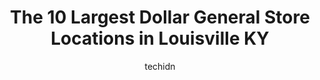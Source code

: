 ---
layout: ampstory
image: https://i0.wp.com/www.depkes.org/wp-content/uploads/2023/06/dollar-general-0-in-louisville-ky-1685966272.jpeg?resize=640,853
author: techidn
featured: false
description: Discover the impressive array of Dollar General options in Louisville KY, where you can find 10 of the largest Dollar General establishments in the area. From renowned classics to hidden gem
title: The 10 Largest Dollar General Store Locations in Louisville KY
cover:
   title: The 10 Largest Dollar General Store Locations in Louisville KY
   subtitle: Rickpate
   background: https://www.depkes.org/wp-content/uploads/2023/06/dollar-general-0-in-louisville-ky-1685966272.jpeg

pages: 
 - layout: thirds
   top: <h1>#1 Dollar General</h1>
   bottom: "<p>Literally the worst store in the area. How does a liquor store and gas station have more consistent open hours then this place? Just got here and theyre closed 1.5hrs </p>"
   background: https://www.depkes.org/wp-content/uploads/2023/06/dollar-general-1-in-louisville-ky-1685966273.jpeg
   backgroundblur: true
 - layout: thirds
   top: <h1>#2 Dollar General</h1>
   bottom: "<p>1201 Dixie Hwy, Louisville, KY 40210, United States</p>"
   background: https://www.depkes.org/wp-content/uploads/2023/06/dollar-general-2-in-louisville-ky-1685966274.jpeg
   cta:
      link: https://www.depkes.org/blog/the-10-largest-dollar-general-store-locations-in-louisville-ky/
      text: The 10 Largest Dollar General Store Locations in Louisville KY
 - layout: thirds
   top: <h1>#3 Dollar General</h1>
   bottom: "<p>4207 Medallion Ct, Louisville, KY 40219, United States</p>"
   background: https://www.depkes.org/wp-content/uploads/2023/06/dollar-general-3-in-louisville-ky-1685966274.jpeg
   cta:
      link: https://www.depkes.org/blog/the-10-largest-dollar-general-store-locations-in-louisville-ky/
      text: The 10 Largest Dollar General Store Locations in Louisville KY
 - layout: thirds
   top: <h1>#4 Dollar General</h1>
   bottom: "<p>7850 Dixie Hwy, Louisville, KY 40258, United States</p>"
   background: https://images.unsplash.com/photo-1614648718611-0635f29016cb?ixlib=rb-4.0.3&ixid=MnwxMjA3fDB8MHxwaG90by1wYWdlfHx8fGVufDB8fHx8&auto=format&fit=crop&w=640&h=853&q=80
   cta:
      link: https://www.depkes.org/blog/the-10-largest-dollar-general-store-locations-in-louisville-ky/
      text: The 10 Largest Dollar General Store Locations in Louisville KY
 - layout: thirds
   top: <h1>#5 Dollar General</h1>
   bottom: "<p>3943 Taylorsville Rd, Louisville, KY 40220, United States</p>"
   background: https://images.unsplash.com/photo-1595364397663-fca4f075d796?ixlib=rb-4.0.3&ixid=MnwxMjA3fDB8MHxwaG90by1wYWdlfHx8fGVufDB8fHx8&auto=format&fit=crop&w=640&h=853&q=80
   cta:
      link: https://www.depkes.org/blog/the-10-largest-dollar-general-store-locations-in-louisville-ky/
      text: The 10 Largest Dollar General Store Locations in Louisville KY
 - layout: thirds
   top: <h1>#6 Dollar General</h1>
   bottom: "<p>3517 Cane Run Rd, Louisville, KY 40211, United States</p>"
   background: https://images.unsplash.com/photo-1527067829737-402993088e6b?ixlib=rb-4.0.3&ixid=MnwxMjA3fDB8MHxwaG90by1wYWdlfHx8fGVufDB8fHx8&auto=format&fit=crop&w=640&h=853&q=80
   cta:
      link: https://www.depkes.org/blog/the-10-largest-dollar-general-store-locations-in-louisville-ky/
      text: The 10 Largest Dollar General Store Locations in Louisville KY
 - layout: thirds
   top: <h1>#7 Dollar General</h1>
   bottom: "<p>2701 Dixie Hwy, Louisville, KY 40216, United States</p>"
   background: https://images.unsplash.com/photo-1531169509526-f8f1fdaa4a67?ixlib=rb-4.0.3&ixid=MnwxMjA3fDB8MHxwaG90by1wYWdlfHx8fGVufDB8fHx8&auto=format&fit=crop&w=640&h=853&q=80
   cta:
      link: https://www.depkes.org/blog/the-10-largest-dollar-general-store-locations-in-louisville-ky/
      text: The 10 Largest Dollar General Store Locations in Louisville KY
 - layout: thirds
   middle: Continue reading...
   background: https://images.unsplash.com/photo-1533735380053-eb8d0759b24a?ixlib=rb-4.0.3&ixid=MnwxMjA3fDB8MHxwaG90by1wYWdlfHx8fGVufDB8fHx8&auto=format&fit=crop&w=640&h=853&q=80
   cta:
      link: https://www.depkes.org/blog/the-10-largest-dollar-general-store-locations-in-louisville-ky/
      text: The 10 Largest Dollar General Store Locations in Louisville KY
      
---